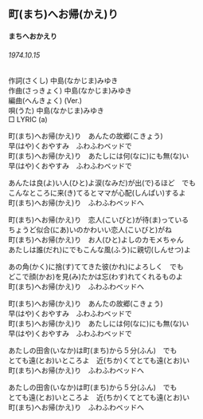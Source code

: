 ## 町(まち)へお帰(かえ)り
#### まちへおかえり
###### 1974.10.15


作詞(さくし) 中島(なかじま)みゆき   
作曲(さっきょく)  中島(なかじま)みゆき  
編曲(へんきょく) (Ver.)   
唄(うた)  中島(なかじま)みゆき  
□ LYRIC (a)   
   
町(まち)へお帰(かえ)り　あんたの故郷(こきょう)   
早(はや)くおやすみ　ふわふわベッドで   
町(まち)へお帰(かえ)り　あたしには何(なに)にも無(な)い   
早(はや)くおやすみ　ふわふわベッドで   
   
あんたは良(よ)い人(ひと)よ涙(なみだ)が出(で)るほど　でも   
こんなところに来(き)てるとママが心配(しんぱい)するよ   
町(まち)へお帰(かえ)り　ふわふわベッドへ   
   
町(まち)へお帰(かえ)り　恋人(こいびと)が待(ま)っている   
ちょうど似合(にあ)いのかわいい恋人(こいびと)がね   
町(まち)へお帰(かえ)り　お人(ひと)よしのカモメちゃん   
あたしは誰(だれ)にでもこんな風(ふう)に親切(しんせつ)よ   
   
あの角(かく)に捨(す)ててきた彼(かれ)によろしく　でも   
どこで顔(かお)を見(み)たかは忘(わす)れてくれるものよ   
町(まち)へお帰(かえ)り　ふわふわベッドへ   
   
町(まち)へお帰(かえ)り　あんたの故郷(こきょう)   
早(はや)くおやすみ　ふわふわベッドで   
町(まち)へお帰(かえ)り　あたしには何(なに)にも無(な)い   
早(はや)くおやすみ　ふわふわベッドで   
   
あたしの田舎(いなか)は町(まち)から５分(ふん)　でも   
とても遠(とお)いところよ　近(ちか)くてとても遠(とお)い   
町(まち)へお帰(かえ)り　ふわふわベッドへ   
   
あたしの田舎(いなか)は町(まち)から５分(ふん)　でも   
とても遠(とお)いところよ　近(ちか)くてとても遠(とお)い   
町(まち)へお帰(かえ)り　ふわふわベッドへ   